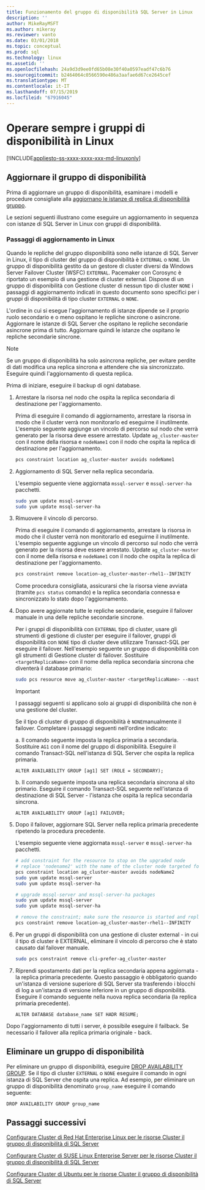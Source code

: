 ```yaml
---
title: Funzionamento del gruppo di disponibilità SQL Server in Linux
description: ''
author: MikeRayMSFT
ms.author: mikeray
ms.reviewer: vanto
ms.date: 03/01/2018
ms.topic: conceptual
ms.prod: sql
ms.technology: linux
ms.assetid: ''
ms.openlocfilehash: 24a9d3d9ee0fd65b08e30f40a0597eadf47c6b76
ms.sourcegitcommit: b2464064c0566590e486a3aafae6d67ce2645cef
ms.translationtype: MT
ms.contentlocale: it-IT
ms.lasthandoff: 07/15/2019
ms.locfileid: "67916045"
---
```

# <a name="operate-always-on-availability-groups-on-linux"></a>Operare sempre i gruppi di disponibilità in Linux

[!INCLUDE[appliesto-ss-xxxx-xxxx-xxx-md-linuxonly](../includes/appliesto-ss-xxxx-xxxx-xxx-md-linuxonly.md)]

## <a name="upgrade-availability-group"></a>Aggiornare il gruppo di disponibilità

Prima di aggiornare un gruppo di disponibilità, esaminare i modelli e procedure consigliate alla [aggiornano le istanze di replica di disponibilità gruppo](../database-engine/availability-groups/windows/upgrading-always-on-availability-group-replica-instances.md).

Le sezioni seguenti illustrano come eseguire un aggiornamento in sequenza con istanze di SQL Server in Linux con gruppi di disponibilità. 

### <a name="upgrade-steps-on-linux"></a>Passaggi di aggiornamento in Linux

Quando le repliche del gruppo disponibilità sono nelle istanze di SQL Server in Linux, il tipo di cluster del gruppo di disponibilità è `EXTERNAL` o `NONE`. Un gruppo di disponibilità gestito da un gestore di cluster diversi da Windows Server Failover Cluster (WSFC) `EXTERNAL`. Pacemaker con Corosync è riportato un esempio di una gestione di cluster external. Dispone di un gruppo di disponibilità con Gestione cluster di nessun tipo di cluster `NONE` i passaggi di aggiornamento indicati in questo documento sono specifici per i gruppi di disponibilità di tipo cluster `EXTERNAL` o `NONE`.

L'ordine in cui si esegue l'aggiornamento di istanze dipende se il proprio ruolo secondario e o meno ospitano le repliche sincrone o asincrone. Aggiornare le istanze di SQL Server che ospitano le repliche secondarie asincrone prima di tutto. Aggiornare quindi le istanze che ospitano le repliche secondarie sincrone. 

   >[!NOTE]
   >Se un gruppo di disponibilità ha solo asincrona repliche, per evitare perdite di dati modifica una replica sincrona e attendere che sia sincronizzato. Eseguire quindi l'aggiornamento di questa replica.
   
Prima di iniziare, eseguire il backup di ogni database.

1. Arrestare la risorsa nel nodo che ospita la replica secondaria di destinazione per l'aggiornamento.
   
   Prima di eseguire il comando di aggiornamento, arrestare la risorsa in modo che il cluster verrà non monitorarlo ed eseguirne il inutilmente. L'esempio seguente aggiunge un vincolo di percorso sul nodo che verrà generato per la risorsa deve essere arrestato. Update `ag_cluster-master` con il nome della risorsa e `nodeName1` con il nodo che ospita la replica di destinazione per l'aggiornamento.

   ```bash
   pcs constraint location ag_cluster-master avoids nodeName1
   ```

1. Aggiornamento di SQL Server nella replica secondaria.

   L'esempio seguente viene aggiornata `mssql-server` e `mssql-server-ha` pacchetti.

   ```bash
   sudo yum update mssql-server
   sudo yum update mssql-server-ha
   ```
1. Rimuovere il vincolo di percorso.

   Prima di eseguire il comando di aggiornamento, arrestare la risorsa in modo che il cluster verrà non monitorarlo ed eseguirne il inutilmente. L'esempio seguente aggiunge un vincolo di percorso sul nodo che verrà generato per la risorsa deve essere arrestato. Update `ag_cluster-master` con il nome della risorsa e `nodeName1` con il nodo che ospita la replica di destinazione per l'aggiornamento.

   ```bash
   pcs constraint remove location-ag_cluster-master-rhel1--INFINITY
   ```
   Come procedura consigliata, assicurarsi che la risorsa viene avviata (tramite `pcs status` comando) e la replica secondaria connessa e sincronizzato lo stato dopo l'aggiornamento.

1. Dopo avere aggiornate tutte le repliche secondarie, eseguire il failover manuale in una delle repliche secondarie sincrone.

   Per i gruppi di disponibilità con `EXTERNAL` tipo di cluster, usare gli strumenti di gestione di cluster per eseguire il failover, gruppi di disponibilità con `NONE` tipo di cluster deve utilizzare Transact-SQL per eseguire il failover. 
   Nell'esempio seguente un gruppo di disponibilità con gli strumenti di Gestione cluster di failover. Sostituire `<targetReplicaName>` con il nome della replica secondaria sincrona che diventerà il database primario:

   ```bash
   sudo pcs resource move ag_cluster-master <targetReplicaName> --master  
   ``` 
   
   >[!IMPORTANT]
   >I passaggi seguenti si applicano solo ai gruppi di disponibilità che non è una gestione del cluster.

   Se il tipo di cluster di gruppo di disponibilità è `NONE`manualmente il failover. Completare i passaggi seguenti nell'ordine indicato:

      a. Il comando seguente imposta la replica primaria a secondaria. Sostituire `AG1` con il nome del gruppo di disponibilità. Eseguire il comando Transact-SQL nell'istanza di SQL Server che ospita la replica primaria.

      ```transact-sql
      ALTER AVAILABILITY GROUP [ag1] SET (ROLE = SECONDARY);
      ```

      b. Il comando seguente imposta una replica secondaria sincrona al sito primario. Eseguire il comando Transact-SQL seguente nell'istanza di destinazione di SQL Server - l'istanza che ospita la replica secondaria sincrona.

      ```transact-sql
      ALTER AVAILABILITY GROUP [ag1] FAILOVER;
      ```

1. Dopo il failover, aggiornare SQL Server nella replica primaria precedente ripetendo la procedura precedente.

   L'esempio seguente viene aggiornata `mssql-server` e `mssql-server-ha` pacchetti.

   ```bash
   # add constraint for the resource to stop on the upgraded node
   # replace 'nodename2' with the name of the cluster node targeted for upgrade
   pcs constraint location ag_cluster-master avoids nodeName2
   sudo yum update mssql-server
   sudo yum update mssql-server-ha
   ```
   
   ```bash
   # upgrade mssql-server and mssql-server-ha packages
   sudo yum update mssql-server
   sudo yum update mssql-server-ha
   ```

   ```bash
   # remove the constraint; make sure the resource is started and replica is connected and synchronized
   pcs constraint remove location-ag_cluster-master-rhel1--INFINITY
   ```

1. Per un gruppi di disponibilità con una gestione di cluster external - in cui il tipo di cluster è EXTERNAL, eliminare il vincolo di percorso che è stato causato dal failover manuale. 

   ```bash
   sudo pcs constraint remove cli-prefer-ag_cluster-master  
   ```

1. Riprendi spostamento dati per la replica secondaria appena aggiornata - la replica primaria precedente. Questo passaggio è obbligatorio quando un'istanza di versione superiore di SQL Server sta trasferendo i blocchi di log a un'istanza di versione inferiore in un gruppo di disponibilità. Eseguire il comando seguente nella nuova replica secondaria (la replica primaria precedente).

   ```transact-sql
   ALTER DATABASE database_name SET HADR RESUME;
   ```

Dopo l'aggiornamento di tutti i server, è possibile eseguire il failback. Se necessario il failover alla replica primaria originale - back. 

## <a name="drop-an-availability-group"></a>Eliminare un gruppo di disponibilità

Per eliminare un gruppo di disponibilità, eseguire [DROP AVAILABILITY GROUP](../t-sql/statements/drop-availability-group-transact-sql.md). Se il tipo di cluster `EXTERNAL` o `NONE` eseguire il comando in ogni istanza di SQL Server che ospita una replica. Ad esempio, per eliminare un gruppo di disponibilità denominato `group_name` eseguire il comando seguente:

   ```transact-sql
   DROP AVAILABILITY GROUP group_name
   ```
 

## <a name="next-steps"></a>Passaggi successivi

[Configurare Cluster di Red Hat Enterprise Linux per le risorse Cluster il gruppo di disponibilità di SQL Server](sql-server-linux-availability-group-cluster-rhel.md)

[Configurare Cluster di SUSE Linux Enterprise Server per le risorse Cluster il gruppo di disponibilità di SQL Server](sql-server-linux-availability-group-cluster-sles.md)

[Configurare Cluster di Ubuntu per le risorse Cluster il gruppo di disponibilità di SQL Server](sql-server-linux-availability-group-cluster-ubuntu.md)
